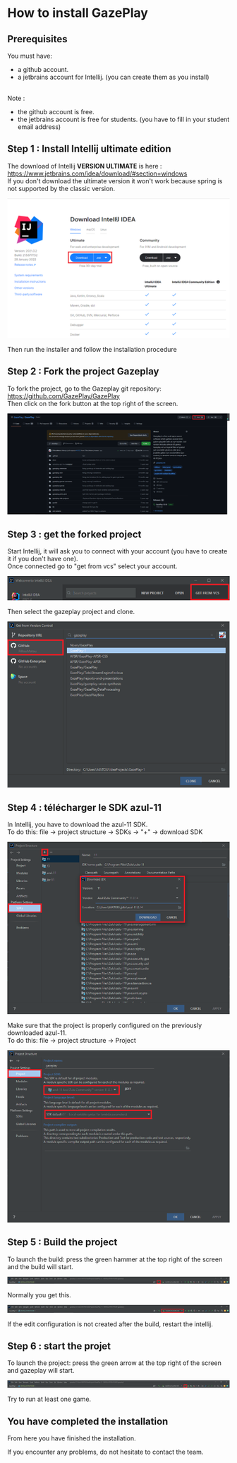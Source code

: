 # How to install GazePlay

## Prerequisites

You must have:
* a github account.
* a jetbrains account for Intellij. (you can create them as you install)

<br>Note :
* the github account is free.
* the jetbrains account is free for students. (you have to fill in your student email address)

## Step 1 : Install Intellij ultimate edition

The download of Intellij **VERSION ULTIMATE** is here : https://www.jetbrains.com/idea/download/#section=windows
<br>
If you don't download the ultimate version it won't work because spring is not supported by the classic version.

![telechargement intellij](AssetsInstallation/DL-intellij-EN.png)

Then run the installer and follow the installation procedure

## Step 2 : Fork the project Gazeplay

To fork the project, go to the Gazeplay git repository: https://github.com/GazePlay/GazePlay
<br>
Then click on the fork button at the top right of the screen.

![fork](AssetsInstallation/fork.png)

## Step 3 : get the forked project

Start Intellij, it will ask you to connect with your account (you have to create it if you don't have one).
<br> Once connected go to "get from vcs" select your account.

![GetFromVCS](AssetsInstallation/GetFromVCS.png)

Then select the gazeplay project and clone.

![clone](AssetsInstallation/clone.png)

## Step 4 : télécharger le SDK azul-11

In Intellij, you have to download the azul-11 SDK.
<br>
To do this: file -> project structure -> SDKs -> "+" -> download SDK

![telechargement azul](AssetsInstallation/DL-azul-FR.png)

Make sure that the project is properly configured on the previously downloaded azul-11.
<br>
To do this: file -> project structure -> Project

![mise en place azul](AssetsInstallation/DL-setAzul.png)

## Step 5 : Build the project

To launch the build: press the green hammer at the top right of the screen and the build will start.

![build](AssetsInstallation/build.png)

Normally you get this.

![buildsuccessfull](AssetsInstallation/editconfig.png)

If the edit configuration is not created after the build, restart the intellij.

## Step 6 : start the projet

To launch the project: press the green arrow at the top right of the screen and gazeplay will start.

![run](AssetsInstallation/run.png)

Try to run at least one game.

## You have completed the installation

From here you have finished the installation.

If you encounter any problems, do not hesitate to contact the team.
